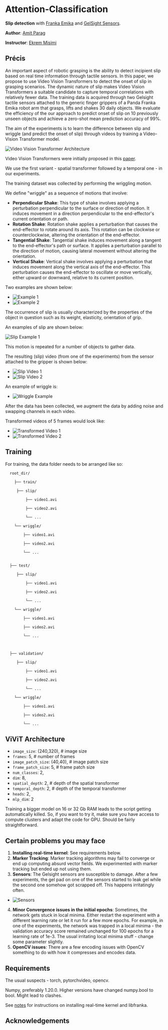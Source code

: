 # Attention-Classification

**Slip detection** with [Franka Emika](https://www.franka.de/) and [GelSight Sensors](https://www.gelsight.com/gelsightmini/).

**Author**: [Amit Parag](https://scholar.google.com/citations?user=wsRIfL4AAAAJ&hl=en)

**Instructor**: [Ekrem Misimi](https://www.sintef.no/en/all-employees/employee/ekrem.misimi/)

## Précis

An important aspect of robotic grasping is the ability to detect incipient slip based on real time information through tactile sensors. In this paper, we propose to use Video Vision Transformers to detect the onset of slip in grasping scenarios. The dynamic nature of slip makes Video Vision Transformers a suitable candidate to capture temporal correlations with relatively fewer data. The training data is acquired through two Gelsight tactile sensors attached to the generic finger grippers of a  Panda Franka Emika robot arm that grasps, lifts and shakes $30$ daily objects. We evaluate the efficiency of the our approach to predict onset of slip on $10$ previously unseen objects and achieve a zero-shot mean prediction accuracy of 99\%. 


The aim of the experiments is to learn the difference between slip and wriggle (and predict the onset of slip) through videos by training a Video-Vision Transformer model.

![Video Vision Transformer Architecture](./docs/architecture.jpg)

Video Vision Transformers were initially proposed in this [paper](https://arxiv.org/abs/2103.15691).

We use the first variant - spatial transformer followed by a temporal one - in our experiments.

The training dataset was collected by performing the wriggling motion.

We define "wriggle" as a sequence of motions that involve:

- **Perpendicular Shake**: This type of shake involves applying a perturbation perpendicular to the surface or direction of motion. It induces movement in a direction perpendicular to the end-effector's current orientation or path.
- **Rotation Shake**: Rotation shake applies a perturbation that causes the end-effector to rotate around its axis. This rotation can be clockwise or counterclockwise, altering the orientation of the end-effector.
- **Tangential Shake**: Tangential shake induces movement along a tangent to the end-effector's path or surface. It applies a perturbation parallel to the direction of motion, causing lateral movement without altering the orientation.
- **Vertical Shake**: Vertical shake involves applying a perturbation that induces movement along the vertical axis of the end-effector. This perturbation causes the end-effector to oscillate or move vertically, either upward or downward, relative to its current position.

Two examples are shown below:

- ![Example 1](./docs/gifs/coffee_mug.gif)
- ![Example 2](./docs/gifs/rubicks_cube.gif)

The occurrence of slip is usually characterized by the properties of the object in question such as its weight, elasticity, orientation of grip.

An examples of slip are shown below:

![Slip Example 1](./docs/gifs/slip.gif)

This motion is repeated for a number of objects to gather data.

The resulting (slip) video (from one of the experiments) from the sensor attached to the gripper is shown below:

- ![Slip Video 1](./docs/gifs/slip1.gif)
- ![Slip Video 2](./docs/gifs/slip2.gif)

An example of wriggle is:

- ![Wriggle Example](./docs/gifs/wriggle.gif)

After the data has been collected, we augment the data by adding noise and swapping channels in each video.

Transformed videos of 5 frames would look like:

- ![Transformed Video 1](./docs/gifs/aug_1.gif)
- ![Transformed Video 2](./docs/gifs/aug_46.gif)

## Training

For training, the data folder needs to be arranged like so:





      root_dir/
      
        ├── train/
    
         ├── slip/
      
             ├── video1.avi
      
             ├── video2.avi
      
             └── ...
       
        └── wriggle/
         
            ├── video1.avi
      
            ├── video2.avi
      
            └── ...
  
        
      ├── test/
    
         ├── slip/
      
             ├── video1.avi
      
             ├── video2.avi
      
             └── ...
       
        └── wriggle/
         
            ├── video1.avi
      
            ├── video2.avi
      
            └── ...
  
  
              
      ├── validation/
    
         ├── slip/
      
             ├── video1.avi
      
             ├── video2.avi
      
             └── ...
       
        └── wriggle/
         
            ├── video1.avi
      
            ├── video2.avi
      
            └── ...
    




## ViViT Architecture

- `image_size`: (240,320), # image size
- `frames`: 5, # number of frames
- `image_patch_size`: (40,40), # image patch size
- `frame_patch_size`: 5, # frame patch size
- `num_classes`: 2,
- `dim`: 8,
- `spatial_depth`: 2, # depth of the spatial transformer
- `temporal_depth`: 2, # depth of the temporal transformer
- `heads`: 2,
- `mlp_dim`: 2

Training a bigger model on 16 or 32 Gb RAM leads to the script getting automatically killed. So, if you want to try it, make sure you have access to compute clusters and adapt the code for GPU. Should be fairly straightforward. 


## Certain problems you may face

1. **Installing real-time kernel**: See requirements below.
2. **Marker Tracking**: Marker tracking algorithms may fail to converge or end up computing absurd vector fields. We experimented with marker tracking but ended up not using them.
3. **Sensors**: The Gelsight sensors are susceptible to damage. After a few experiments, the gel pad on one of the sensors started to leak gel while the second one somehow got scrapped off. This happens irritatingly often.
- ![Sensors](./docs/gifs/camera.gif)

4. **Minor Convergence issues in the initial epochs**: Sometimes, the network gets stuck in local minima. Either restart the experiment with a different learning rate or let it run for a few more epochs. For example, in one of the experiments, the network was trapped in a local minima - the validation accuracy score remained unchanged for 100 epochs for a learning rate of 1e-3. The usual irritating local minima stuff - change some parameter slightly.
5. **OpenCV issues**: There are a few encoding issues with OpenCV something to do with how it compresses and encodes data.

## Requirements

The usual suspects - torch, pytorchvideo, opencv.

Numpy, preferably 1.20.0. Higher versions have changed numpy.bool to bool. Might lead to clashes.

See [notes](https://github.com/amitparag/Attention-Classification/tree/main/notes) for instructions on installing real-time kernel and libfranka.

## Acknowledgements



